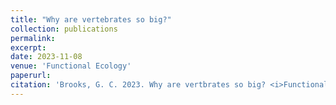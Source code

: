 ```yaml
---
title: "Why are vertebrates so big?"
collection: publications
permalink: 
excerpt:
date: 2023-11-08
venue: 'Functional Ecology'
paperurl: 
citation: 'Brooks, G. C. 2023. Why are vertbrates so big? <i>Functional Ecology</i> 37:2764-2766'
---
```

